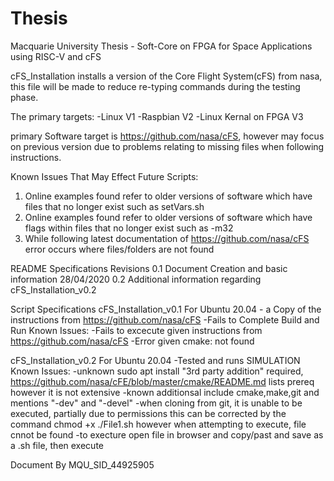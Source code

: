 # Thesis
Macquarie University Thesis - Soft-Core on FPGA for Space Applications using RISC-V and cFS


cFS_Installation
installs a version of the Core Flight System(cFS) from nasa, this file will be made to reduce re-typing commands during the testing phase. 

The primary targets:
-Linux V1
-Raspbian V2 
-Linux Kernal on FPGA V3

primary Software target is https://github.com/nasa/cFS, however may focus on previous version due to problems relating to missing files when following instructions.

Known Issues That May Effect Future Scripts:
1. Online examples found refer to older versions of software which have files that no longer exist such as setVars.sh
2. Online examples found refer to older versions of software which have flags within files that no longer exist such as -m32
3. While following latest documentation of https://github.com/nasa/cFS error occurs where files/folders are not found

README Specifications
Revisions
0.1
Document Creation and basic information 28/04/2020
0.2
Additional information regarding cFS_Installation_v0.2

Script Specifications
cFS_Installation_v0.1
For Ubuntu 20.04
    - a Copy of the instructions from https://github.com/nasa/cFS
    -Fails to Complete Build and Run
Known Issues:
    -Fails to excecute given instructions from https://github.com/nasa/cFS
    -Error given cmake: not found


cFS_Installation_v0.2
For Ubuntu 20.04
    -Tested and runs SIMULATION
Known Issues:
    -unknown sudo apt install "3rd party addition" required, https://github.com/nasa/cFE/blob/master/cmake/README.md lists prereq however it is not extensive
    -known additionsal include cmake,make,git and mentions "-dev" and "-devel"
    -when cloning from git, it is unable to be executed, partially due to permissions this can be corrected by the command chmod    +x ./File1.sh however when attempting to execute, file cnnot be found
    -to execture open file in browser and copy/past and save as a .sh file, then execute

Document By MQU_SID_44925905
